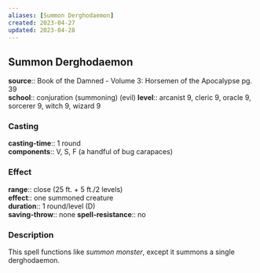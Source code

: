 ```yaml
---
aliases: [Summon Derghodaemon]
created: 2023-04-27
updated: 2023-04-28
---
```


## Summon Derghodaemon

**source**:: Book of the Damned - Volume 3: Horsemen of the Apocalypse pg. 39  
**school**:: conjuration (summoning) (evil)
**level**:: arcanist 9, cleric 9, oracle 9, sorcerer 9, witch 9, wizard 9

### Casting

**casting-time**:: 1 round  
**components**:: V, S, F (a handful of bug carapaces)

### Effect

**range**:: close (25 ft. + 5 ft./2 levels)  
**effect**:: one summoned creature  
**duration**:: 1 round/level (D)  
**saving-throw**:: none
**spell-resistance**:: no

### Description

This spell functions like *summon monster*, except it summons a single derghodaemon.
